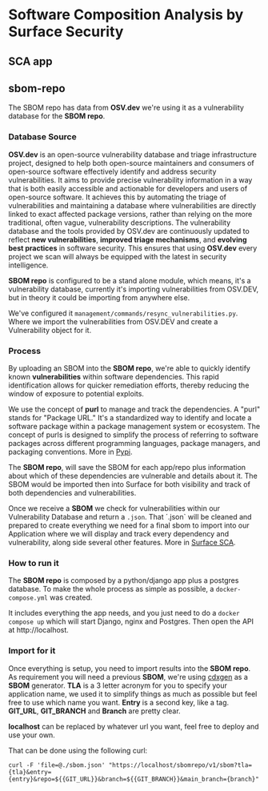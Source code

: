 # Software Composition Analysis by Surface Security  

## SCA app


## sbom-repo
The SBOM repo has data from **OSV.dev** we're using it as a vulnerability database for the **SBOM repo**.




### Database Source

**OSV.dev** is an open-source vulnerability database and triage infrastructure project, designed to help both open-source maintainers and consumers of open-source software effectively identify and address security vulnerabilities. It aims to provide precise vulnerability information in a way that is both easily accessible and actionable for developers and users of open-source software. It achieves this by automating the triage of vulnerabilities and maintaining a database where vulnerabilities are directly linked to exact affected package versions, rather than relying on the more traditional, often vague, vulnerability descriptions.
The vulnerability database and the tools provided by OSV.dev are continuously updated to reflect **new vulnerabilities**, **improved triage mechanisms**, and **evolving best practices** in software security. This ensures that using **OSV.dev** every project we scan will always be equipped with the latest in security intelligence.

**SBOM repo** is configured to be a stand alone module, which means, it's a vulnerability database, currently it's importing vulnerabilities from OSV.DEV, but in theory it could be importing from anywhere else.

We've configured it `management/commands/resync_vulnerabilities.py`. Where we import the vulnerabilities from OSV.DEV and create a Vulnerability object for it.


### Process

By uploading an SBOM into the **SBOM repo**, we're able to quickly identify known **vulnerabilities** within software dependencies. This rapid identification allows for quicker remediation efforts, thereby reducing the window of exposure to potential exploits.

We use the concept of **purl** to manage and track the dependencies. A "purl" stands for "Package URL." It's a standardized way to identify and locate a software package within a package management system or ecosystem. The concept of purls is designed to simplify the process of referring to software packages across different programming languages, package managers, and packaging conventions. More in [Pypi](https://pypi.org/project/packageurl-python/).

The **SBOM repo**, will save the SBOM for each app/repo plus information about which of these dependencies are vulnerable and details about it. The SBOM would be imported then into Surface for both visibility and track of both dependencies and vulnerabilities.

Once we receive a **SBOM** we check for vulnerabilities within our Vulnerability Database and return a `.json`. That ´.json` will be cleaned and prepared to create everything we need for a final sbom to import into our Application where we will display and track every dependency and vulnerability, along side several other features. More in [Surface SCA](https://github.com/surface-security/surface/sca).


### How to run it

The **SBOM repo** is composed by a python/django app plus a postgres database. To make the whole process as simple as possible, a `docker-compose.yml` was created.

It includes everything the app needs, and you just need to do a `docker compose up`  which will start Django, nginx and Postgres. Then open the API at http://localhost.


### Import for it 

Once everything is setup, you need to import results into the **SBOM repo**. 
As requirement you will need a previous **SBOM**, we're using [cdxgen](https://github.com/CycloneDX/cdxgen) as a **SBOM** generator. 
**TLA** is a 3 letter acronym for you to specify your application name, we used it to simplify things as much as possible but feel free to use which name you want.
**Entry** is a second key, like a tag. **GIT_URL**,  **GIT_BRANCH** and **Branch** are pretty clear.

**localhost** can be replaced by whatever url you want, feel free to deploy and use your own.

That can be done using the following curl:

`curl -F 'file=@./sbom.json' "https://localhost/sbomrepo/v1/sbom?tla={tla}&entry={entry}&repo=${{GIT_URL}}&branch=${{GIT_BRANCH}}&main_branch={branch}"`

